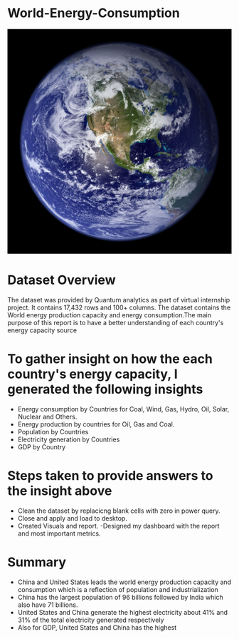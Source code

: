# World-Energy-Consumption
![](World-energy.jpg)

# Dataset Overview

The dataset was provided by Quantum analytics as part of virtual internship project. It contains 17,432 rows and 100+ columns. The dataset contains the  World energy production capacity and energy consumption.The main purpose of this report is to have a better understanding of each country's energy capacity source

# To gather insight on how the each country's energy capacity, I generated the following insights
- Energy consumption by Countries for Coal, Wind, Gas, Hydro, Oil, Solar, Nuclear and Others.
- Energy production by countries for Oil, Gas and Coal.
- Population by Countries
- Electricity generation by Countries
- GDP by Country

# Steps taken to provide answers to the insight above
- Clean the dataset by replacicng blank cells with zero in power query.
- Close and apply and load to desktop. 
- Created Visuals and report.
-Designed my dashboard with the report and most important metrics.

# Summary
- China and United States leads the world energy production capacity and consumption which is a reflection of population and industrialization
- China has the largest population of 96 billions followed by India which  also have 71 billions.
- United States and China generate the highest electricity about 41% and 31% of the total electricity generated respectively
- Also for GDP, United States and China has the highest 
